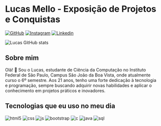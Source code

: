 # Lucas Mello - Exposição de Projetos e Conquistas

[![GitHub](https://img.shields.io/badge/GitHub-100000?style=for-the-badge&logo=github&logoColor=white)](https://github.com/LucasMello07)
[![Instagram](https://img.shields.io/badge/Instagram-E4405F?style=for-the-badge&logo=instagram&logoColor=white)](http://instagram.com/lucasmello04)
[![Linkedin](https://img.shields.io/badge/LinkedIn-0077B5?style=for-the-badge&logo=linkedin&logoColor=white)]()

![Lucas GitHub stats](https://github-readme-stats.vercel.app/api?username=LucasMello07&show_icons=true&theme=tokyonight)

## Sobre mim
Olá! 👋 Sou o Lucas, estudante de Ciência da Computação no Instituto Federal de São Paulo, Campus São João da Boa Vista, onde atualmente curso o 6º semestre. Aos 21 anos, tenho uma forte dedicação à tecnologia e programação, sempre buscando adquirir novas habilidades e aplicar o conhecimento em projetos práticos e inovadores.

## Tecnologias que eu uso no meu dia

<div style="display: inline_block">
  <img align="center" alt="html5" src="https://img.shields.io/badge/HTML5-E34F26?style=for-the-badge&logo=html5&logoColor=white" />
  <img align="center" alt="css" src="https://img.shields.io/badge/CSS3-1572B6?style=for-the-badge&logo=css3&logoColor=white" />
  <img align="center" alt="js" src="https://img.shields.io/badge/JavaScript-F7DF1E?style=for-the-badge&logo=javascript&logoColor=black" />
  <img align="center" alt="bootstrap" src="https://img.shields.io/badge/Bootstrap-563D7C?style=for-the-badge&logo=bootstrap&logoColor=white" />
  <img align="center" alt="c" src="https://img.shields.io/badge/C-00599C?style=for-the-badge&logo=c&logoColor=white" />
  <img align="center" alt="java" src="https://img.shields.io/badge/Java-ED8B00?style=for-the-badge&logo=openjdk&logoColor=white" />
  <img align="center" alt="sql" src="https://img.shields.io/badge/MySQL-00000F?style=for-the-badge&logo=mysql&logoColor=white" />
</div><br/>
